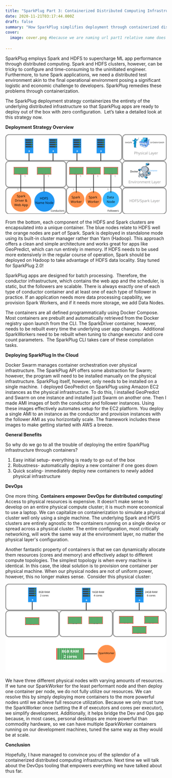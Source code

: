 ```yaml
---
title: "SparkPlug Part 3: Containerized Distributed Computing Infrastructure"
date: 2020-11-21T03:17:44.000Z
draft: false
summary: "How SparkPlug simplifies deployment through containerized distributed infrastructure."
cover:
  image: cover.png #because we are naming url part1 relative name does not work with routing system

---
```




SparkPlug employs Spark and HDFS to supercharge ML app performance through distributed computing. Spark and HDFS clusters, however, can be tricky to configure and time-consuming to the uninitiated engineer. Furthermore, to tune Spark applications, we need a distributed test environment akin to the final operational environment posing a significant logistic and economic challenge to developers. SparkPlug remedies these problems through containerization. 

The SparkPlug deployment strategy containerizes the entirety of the underlying distributed infrastructure so that SparkPlug apps are ready to deploy out of the box with zero configuration.  Let’s take a detailed look at this strategy now. 

  

**Deployment Strategy Overview**

![](DeployStack.png)

From the bottom, each component of the HDFS and Spark clusters are encapsulated into a unique container. The blue nodes relate to HDFS well the orange nodes are part of Spark. Spark is deployed in standalone mode using its built-in cluster manager rather than Yarn (Hadoop). This approach offers a clean and simple architecture and works great for apps like GeoPredict, which can run entirely in memory. If HDFS needs to be used more extensively in the regular course of operation, Spark should be deployed on Hadoop to take advantage of HDFS data locality. Stay tuned for SparkPlug 2.0!

SparkPlug apps are designed for batch processing.  Therefore, the conductor infrastructure, which contains the web app and the scheduler, is static, but the followers are scalable. There is always exactly one of each type of conductor container and at least one of each type of follower in practice. If an application needs more data processing capability, we provision Spark Workers, and if it needs more storage, we add Data Nodes. 

The containers are all defined programmatically using Docker Compose. Most containers are prebuilt and automatically retrieved from the Docker registry upon launch from the CLI. The SparkDriver container, however, needs to be rebuilt every time the underlying user app changes.  Additional SparkWorkers need to be rebuilt when tuning to change executor and core count parameters.  The SparkPlug CLI takes care of these compilation tasks. 

  

**Deploying SparkPlug In the Cloud**

Docker Swarm manages container orchestration over physical infrastructure. The SparkPlug API offers some abstraction for Swarm; however, the program will need to be installed manually on the physical infrastructure. SparkPlug itself, however, only needs to be installed on a single machine.  I deployed GeoPredict on SparkPlug using Amazon EC2 instances as the physical infrastructure. To do this, I installed GeoPredict and Swarm on one instance and installed just Swarm on another one. Then I made AMI images of both the conductor and follower instances. Using these images effectively automates setup for the EC2 platform. You deploy a single AMI to an instance as the conductor and provision instances with the follower AMI as you horizontally scale. The framework includes these images to make getting started with AWS a breeze. 

  

**General Benefits**

So why do we go to all the trouble of deploying the entire SparkPlug infrastructure through containers?

1.  Easy initial setup- everything is ready to go out of the box
2.  Robustness- automatically deploy a new container if one goes down
3.  Quick scaling- immediately deploy new containers to newly added physical infrastructure

  

**DevOps**

One more thing. **Containers empower DevOps for distributed computing**! Access to physical resources is expensive. It doesn’t make sense to develop on an entire physical compute cluster; it is much more economical to use a laptop. We can capitalize on containerization to simulate a physical cluster well only using a single machine. The underlying Spark and HDFS clusters are entirely agnostic to the containers running on a single device or spread across a physical cluster. The entire configuration, most critically networking, will work the same way at the environment layer, no matter the physical layer's configuration. 

Another fantastic property of containers is that we can dynamically allocate them resources (cores and memory) and effectively adapt to different compute topologies. The simplest topology is when every machine is identical. In this case, the ideal solution is to provision one container per physical machine. When our physical nodes are not of uniform power, however, this no longer makes sense.  Consider this physical cluster:

![](SparkTunning.png)

We have three different physical nodes with varying amounts of resources. If we tune our SparkWorker for the least performant node and then deploy one container per node, we do not fully utilize our resources. We can resolve this by simply deploying more containers to the more powerful nodes until we achieve full resource utilization. Because we only must tune the SparkWorker once (setting the # of executors and cores per executor), we simplify development. Additionally, it helps bridge the Dev and Ops gap because, in most cases, personal desktops are more powerful than commodity hardware, so we can have multiple SparkWorker containers running on our development machines, tuned the same way as they would be at scale. 

  

**Conclusion**

Hopefully, I have managed to convince you of the splendor of a containerized distributed computing infrastructure. Next time we will talk about the DevOps tooling that empowers everything we have talked about thus far.
